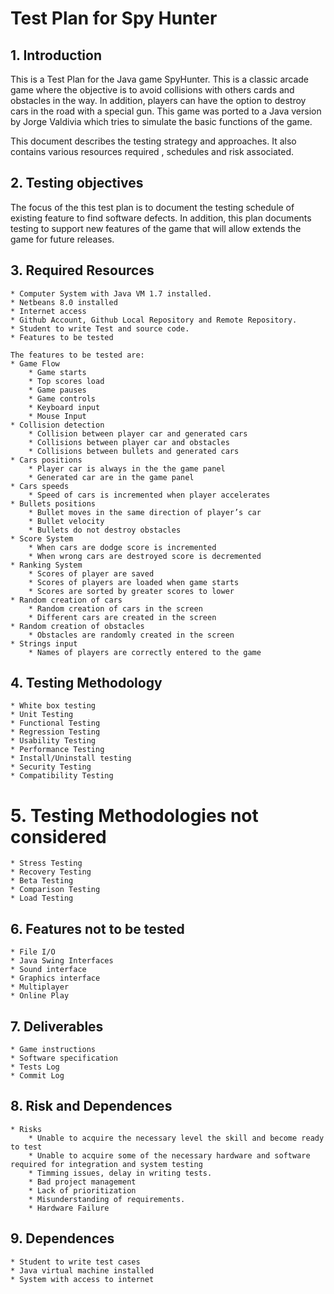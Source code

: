 # Test Plan for Spy Hunter

## 1. Introduction

This is a Test Plan for the Java game SpyHunter. This is a classic arcade game where the objective is to avoid collisions with others cards and obstacles in the way. In addition, players can have the option to destroy cars in the road with a special gun. 
This game was ported to a Java version by Jorge Valdivia which tries to simulate the basic functions of the game.

This document describes the testing strategy and approaches. It also contains various resources required , schedules and risk associated.

## 2. Testing objectives

The focus of the this test plan is to document the testing schedule of existing feature to find software defects. In addition, this plan documents testing to support new features of the game that will allow extends the game for future releases. 

## 3. Required Resources 

	* Computer System with Java VM 1.7 installed.
	* Netbeans 8.0 installed
	* Internet access
	* Github Account, Github Local Repository and Remote Repository.
	* Student to write Test and source code.
	* Features to be tested 
	
	The features to be tested are:
	* Game Flow
		* Game starts
		* Top scores load
		* Game pauses
		* Game controls
		* Keyboard input
		* Mouse Input
	* Collision detection
		* Collision between player car and generated cars
		* Collisions between player car and obstacles
		* Collisions between bullets and generated cars
	* Cars positions
		* Player car is always in the the game panel
		* Generated car are in the game panel
	* Cars speeds
		* Speed of cars is incremented when player accelerates
	* Bullets positions
		* Bullet moves in the same direction of player’s car 
		* Bullet velocity
		* Bullets do not destroy obstacles
	* Score System
		* When cars are dodge score is incremented
		* When wrong cars are destroyed score is decremented
	* Ranking System
		* Scores of player are saved
		* Scores of players are loaded when game starts
		* Scores are sorted by greater scores to lower
	* Random creation of cars
		* Random creation of cars in the screen
		* Different cars are created in the screen
	* Random creation of obstacles
		* Obstacles are randomly created in the screen
	* Strings input
		* Names of players are correctly entered to the game

## 4. Testing Methodology
	* White box testing
	* Unit Testing
	* Functional Testing
	* Regression Testing
	* Usability Testing
	* Performance Testing
	* Install/Uninstall testing
	* Security Testing
	* Compatibility Testing

# 5. Testing Methodologies not considered
	* Stress Testing
	* Recovery Testing
	* Beta Testing
	* Comparison Testing
	* Load Testing

## 6. Features not to be tested
	* File I/O
	* Java Swing Interfaces
	* Sound interface
	* Graphics interface
	* Multiplayer
	* Online Play

## 7. Deliverables
	* Game instructions
	* Software specification
	* Tests Log
	* Commit Log

## 8. Risk and Dependences
	* Risks
		* Unable to acquire the necessary level the skill and become ready to test
		* Unable to acquire some of the necessary hardware and software required for integration and system testing
		* Timming issues, delay in writing tests. 
		* Bad project management 
		* Lack of prioritization
		* Misunderstanding of requirements.
		* Hardware Failure 

## 9. Dependences
	* Student to write test cases
	* Java virtual machine installed
	* System with access to internet


